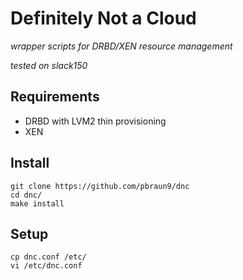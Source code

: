 # Definitely Not a Cloud

_wrapper scripts for DRBD/XEN resource management_

_tested on slack150_

## Requirements

- DRBD with LVM2 thin provisioning
- XEN

## Install

	git clone https://github.com/pbraun9/dnc
	cd dnc/
	make install

## Setup

	cp dnc.conf /etc/
	vi /etc/dnc.conf

